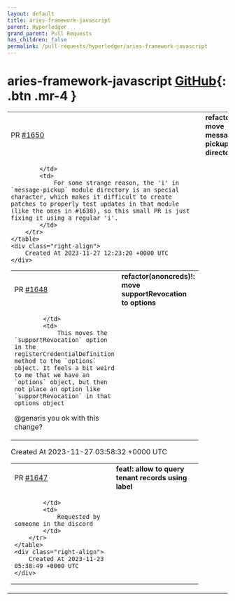```yaml
---
layout: default
title: aries-framework-javascript
parent: Hyperledger
grand_parent: Pull Requests
has_children: false
permalink: /pull-requests/hyperledger/aries-framework-javascript
---
```


# aries-framework-javascript <span class="fs-3 right-align">[GitHub](https://github.com/hyperledger/aries-framework-javascript){: .btn .mr-4 }</span>


<div>
    <table>
        <tr>
            <td>
                PR <a href="https://github.com/hyperledger/aries-framework-javascript/pull/1650" class=".btn">#1650</a>
            </td>
            <td>
                <b>
                    refactor: move message-pickup directory
                </b>
            </td>
        </tr>
        <tr>
            <td>
                
            </td>
            <td>
                For some strange reason, the 'i' in `message-pickup` module directory is an special character, which makes it difficult to create patches to properly test updates in that module (like the ones in #1638), so this small PR is just fixing it using a regular 'i'.
            </td>
        </tr>
    </table>
    <div class="right-align">
        Created At 2023-11-27 12:23:20 +0000 UTC
    </div>
</div>

<div>
    <table>
        <tr>
            <td>
                PR <a href="https://github.com/hyperledger/aries-framework-javascript/pull/1648" class=".btn">#1648</a>
            </td>
            <td>
                <b>
                    refactor(anoncreds)!: move supportRevocation to options
                </b>
            </td>
        </tr>
        <tr>
            <td>
                
            </td>
            <td>
                This moves the `supportRevocation` option in the registerCredentialDefinition method to the `options` object. It feels a bit weird to me that we have an `options` object, but then not place an option like `supportRevocation` in that options object

@genaris you ok with this change?
            </td>
        </tr>
    </table>
    <div class="right-align">
        Created At 2023-11-27 03:58:32 +0000 UTC
    </div>
</div>

<div>
    <table>
        <tr>
            <td>
                PR <a href="https://github.com/hyperledger/aries-framework-javascript/pull/1647" class=".btn">#1647</a>
            </td>
            <td>
                <b>
                    feat!: allow to query tenant records using label
                </b>
            </td>
        </tr>
        <tr>
            <td>
                
            </td>
            <td>
                Requested by someone in the discord
            </td>
        </tr>
    </table>
    <div class="right-align">
        Created At 2023-11-23 05:38:49 +0000 UTC
    </div>
</div>

